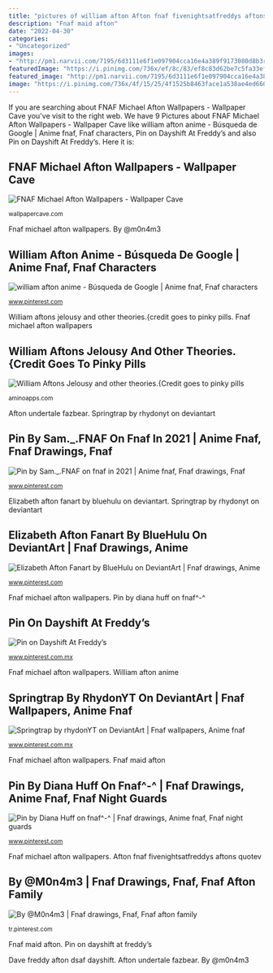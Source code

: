 ```yaml
---
title: "pictures of william afton Afton fnaf fivenightsatfreddys aftons quotev"
description: "Fnaf maid afton"
date: "2022-04-30"
categories:
- "Uncategorized"
images:
- "http://pm1.narvii.com/7195/6d3111e6f1e097904cca16e4a389f9173080d8b3r1-944-847v2_uhq.jpg"
featuredImage: "https://i.pinimg.com/736x/ef/8c/83/ef8c83d62be7c5fa33ef42906cd7e7db.jpg"
featured_image: "http://pm1.narvii.com/7195/6d3111e6f1e097904cca16e4a389f9173080d8b3r1-944-847v2_uhq.jpg"
image: "https://i.pinimg.com/736x/4f/15/25/4f1525b8463face1a538ae4ed66067cb.jpg"
---
```


If you are searching about FNAF Michael Afton Wallpapers - Wallpaper Cave you've visit to the right web. We have 9 Pictures about FNAF Michael Afton Wallpapers - Wallpaper Cave like william afton anime - Búsqueda de Google | Anime fnaf, Fnaf characters, Pin on Dayshift At Freddy’s and also Pin on Dayshift At Freddy’s. Here it is:

## FNAF Michael Afton Wallpapers - Wallpaper Cave

![FNAF Michael Afton Wallpapers - Wallpaper Cave](https://wallpapercave.com/wp/wp6430525.jpg "Afton fnaf fivenightsatfreddys aftons quotev")

<small>wallpapercave.com</small>

Fnaf michael afton wallpapers. By @m0n4m3

## William Afton Anime - Búsqueda De Google | Anime Fnaf, Fnaf Characters

![william afton anime - Búsqueda de Google | Anime fnaf, Fnaf characters](https://i.pinimg.com/736x/c0/c4/9c/c0c49cc38560f0e862cc345c375d4f8e.jpg "By @m0n4m3")

<small>www.pinterest.com</small>

William aftons jelousy and other theories.{credit goes to pinky pills. Fnaf michael afton wallpapers

## William Aftons Jelousy And Other Theories.{Credit Goes To Pinky Pills

![William Aftons Jelousy and other theories.{Credit goes to pinky pills](http://pm1.narvii.com/7195/6d3111e6f1e097904cca16e4a389f9173080d8b3r1-944-847v2_uhq.jpg "Fnaf michael afton wallpapers")

<small>aminoapps.com</small>

Afton undertale fazbear. Springtrap by rhydonyt on deviantart

## Pin By Sam._.FNAF On Fnaf In 2021 | Anime Fnaf, Fnaf Drawings, Fnaf

![Pin by Sam._.FNAF on fnaf in 2021 | Anime fnaf, Fnaf drawings, Fnaf](https://i.pinimg.com/736x/4f/15/25/4f1525b8463face1a538ae4ed66067cb.jpg "Fnaf maid afton")

<small>www.pinterest.com</small>

Elizabeth afton fanart by bluehulu on deviantart. Springtrap by rhydonyt on deviantart

## Elizabeth Afton Fanart By BlueHulu On DeviantArt | Fnaf Drawings, Anime

![Elizabeth Afton Fanart by BlueHulu on DeviantArt | Fnaf drawings, Anime](https://i.pinimg.com/736x/ca/73/21/ca732188666f1a9bab41bc9f679f9a27.jpg "William aftons jelousy and other theories.{credit goes to pinky pills")

<small>www.pinterest.com</small>

Fnaf michael afton wallpapers. Pin by diana huff on fnaf^-^

## Pin On Dayshift At Freddy’s

![Pin on Dayshift At Freddy’s](https://i.pinimg.com/736x/30/e2/79/30e279aa726c2df0bd98276bcd9eccea.jpg "Pinky pills")

<small>www.pinterest.com.mx</small>

Fnaf michael afton wallpapers. William afton anime

## Springtrap By RhydonYT On DeviantArt | Fnaf Wallpapers, Anime Fnaf

![Springtrap by rhydonYT on DeviantArt | Fnaf wallpapers, Anime fnaf](https://i.pinimg.com/736x/ef/8c/83/ef8c83d62be7c5fa33ef42906cd7e7db.jpg "Afton fnaf fivenightsatfreddys aftons quotev")

<small>www.pinterest.com.mx</small>

Fnaf michael afton wallpapers. Fnaf maid afton

## Pin By Diana Huff On Fnaf^-^ | Fnaf Drawings, Anime Fnaf, Fnaf Night Guards

![Pin by Diana Huff on fnaf^-^ | Fnaf drawings, Anime fnaf, Fnaf night guards](https://i.pinimg.com/736x/5e/82/1f/5e821f7296cfcd7cc8704c0951a47350.jpg "Afton fnaf michael gabriel freddy nights five cute anime deviantart mike wallpapers baby game drawings")

<small>www.pinterest.com</small>

Fnaf michael afton wallpapers. Afton fnaf fivenightsatfreddys aftons quotev

## By @M0n4m3 | Fnaf Drawings, Fnaf, Fnaf Afton Family

![By @M0n4m3 | Fnaf drawings, Fnaf, Fnaf afton family](https://i.pinimg.com/736x/d5/9f/67/d59f67d0199176d17d828d4dc5fa69e8.jpg "Fnaf maid afton")

<small>tr.pinterest.com</small>

Fnaf maid afton. Pin on dayshift at freddy’s

Dave freddy afton dsaf dayshift. Afton undertale fazbear. By @m0n4m3
